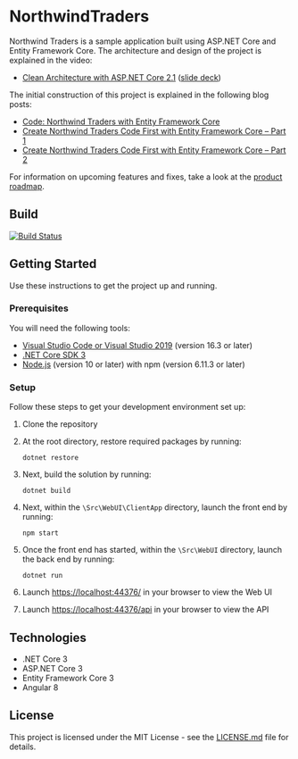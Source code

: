 # NorthwindTraders

Northwind Traders is a sample application built using ASP.NET Core and Entity Framework Core. The architecture and design of the project is explained in the video:

* [Clean Architecture with ASP.NET Core 2.1](https://youtu.be/_lwCVE_XgqI) ([slide deck](https://github.com/JasonGT/NorthwindTraders/raw/master/Slides.pdf))

The initial construction of this project is explained in the following blog posts:

* [Code: Northwind Traders with Entity Framework Core](http://www.codingflow.net/northwind-traders-with-entity-framework-core/)
* [Create Northwind Traders Code First with Entity Framework Core – Part 1](http://www.codingflow.net/create-northwind-traders-code-first-with-entity-framework-core-part-1/)
* [Create Northwind Traders Code First with Entity Framework Core – Part 2](http://www.codingflow.net/create-northwind-traders-code-first-with-entity-framework-core-part-2/)

For information on upcoming features and fixes, take a look at the [product roadmap](https://github.com/JasonGT/NorthwindTraders/wiki/Roadmap).

## Build

[![Build Status](https://codingflow.visualstudio.com/NorthwindTraders/_apis/build/status/NorthwindTraders%20-%20CI?branchName=master)](https://codingflow.visualstudio.com/NorthwindTraders/_build/latest?definitionId=22&branchName=master)

## Getting Started
Use these instructions to get the project up and running.

### Prerequisites
You will need the following tools:

* [Visual Studio Code or Visual Studio 2019](https://visualstudio.microsoft.com/vs/) (version 16.3 or later)
* [.NET Core SDK 3](https://dotnet.microsoft.com/download/dotnet-core/3.0)
 * [Node.js](https://nodejs.org/en/) (version 10 or later) with npm (version 6.11.3 or later)

### Setup
Follow these steps to get your development environment set up:

  1. Clone the repository
  2. At the root directory, restore required packages by running:
      ```
     dotnet restore
     ```
  3. Next, build the solution by running:
     ```
     dotnet build
     ```
  4. Next, within the `\Src\WebUI\ClientApp` directory, launch the front end by running:
      ```
     npm start
     ```
  5. Once the front end has started, within the `\Src\WebUI` directory, launch the back end by running:
     ```
	 dotnet run
	 ```
  5. Launch [https://localhost:44376/](http://localhost:44376/) in your browser to view the Web UI
  
  6. Launch [https://localhost:44376/api](http://localhost:44376/api) in your browser to view the API

## Technologies
* .NET Core 3
* ASP.NET Core 3
* Entity Framework Core 3
* Angular 8

## License

This project is licensed under the MIT License - see the [LICENSE.md](https://github.com/JasonGT/NorthwindTraders/blob/master/LICENSE.md) file for details.
